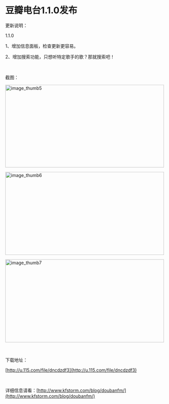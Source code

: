# 豆瓣电台1.1.0发布

更新说明：

1.1.0

1、增加信息面板，检查更新更容易。

2、增加搜索功能，只想听特定歌手的歌？那就搜索吧！

&#160;

截图：

[<img style="background-image: none; border-bottom: 0px; border-left: 0px; padding-left: 0px; padding-right: 0px; display: inline; border-top: 0px; border-right: 0px; padding-top: 0px" title="image_thumb5" border="0" alt="image_thumb5" src="/attachment/upblog/images/1.1.0_131A5/image_thumb5_thumb.jpg" width="500" height="261" />](/attachment/upblog/images/1.1.0_131A5/image_thumb5.jpg)

[<img style="background-image: none; border-bottom: 0px; border-left: 0px; padding-left: 0px; padding-right: 0px; display: inline; border-top: 0px; border-right: 0px; padding-top: 0px" title="image_thumb6" border="0" alt="image_thumb6" src="/attachment/upblog/images/1.1.0_131A5/image_thumb6_thumb.jpg" width="500" height="262" />](/attachment/upblog/images/1.1.0_131A5/image_thumb6.jpg)

[<img style="background-image: none; border-bottom: 0px; border-left: 0px; padding-left: 0px; padding-right: 0px; display: inline; border-top: 0px; border-right: 0px; padding-top: 0px" title="image_thumb7" border="0" alt="image_thumb7" src="/attachment/upblog/images/1.1.0_131A5/image_thumb7_thumb.jpg" width="500" height="262" />](/attachment/upblog/images/1.1.0_131A5/image_thumb7.jpg)

&#160;

下载地址：

[http://u.115.com/file/dncdzdf3](http://u.115.com/file/dncdzdf3)

&#160;

详细信息请看：[http://www.kfstorm.com/blog/doubanfm/](http://www.kfstorm.com/blog/doubanfm/)
